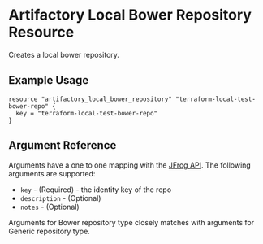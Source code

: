 # Artifactory Local Bower Repository Resource

Creates a local bower repository.

## Example Usage

```hcl
resource "artifactory_local_bower_repository" "terraform-local-test-bower-repo" {
  key = "terraform-local-test-bower-repo"
}
```

## Argument Reference

Arguments have a one to one mapping with the [JFrog API](https://www.jfrog.com/confluence/display/RTF/Repository+Configuration+JSON). The following arguments are supported:

* `key` - (Required) - the identity key of the repo
* `description` - (Optional)
* `notes` - (Optional)

Arguments for Bower repository type closely matches with arguments for Generic repository type.
